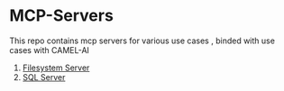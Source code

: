 # MCP-Servers

This repo contains mcp servers for various use cases , binded with use cases with CAMEL-AI

1. [Filesystem Server](https://github.com/parthshr370/MCP-Servers/tree/main/filesystem_server)
2. [SQL Server](https://github.com/parthshr370/MCP-Servers/tree/main/sql_server)
